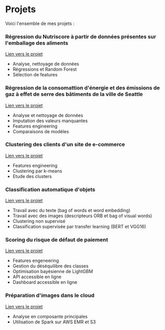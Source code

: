 # Projets

Voici l'ensemble de mes projets :  

### Régression du Nutriscore à partir de données présentes sur l'emballage des aliments 
[Lien vers le projet](https://github.com/samuel-pate/regression_nutriscore)  

* Analyse, nettoyage de données
* Régressions et Random Forest
* Sélection de features  

### Régression de la consomattion d'énergie et des émissions de gaz à effet de serre des bâtiments de la ville de Seattle
[Lien vers le projet](https://github.com/samuel-pate/regression_batiments_seattle)

* Analyse et nettoyage de données
* Imputation des valeurs manquantes
* Features engineering
* Comparaisons de modèles

### Clustering des clients d'un site de e-commerce
[Lien vers le projet](https://github.com/samuel-pate/clustering_clients)

* Features engineering
* Clustering par k-means
* Etude des clusters

### Classification automatique d'objets
[Lien vers le projet](https://github.com/samuel-pate/classification_automatique)

* Travail avec du texte (bag of words et word embedding)
* Travail avec des images (descripteurs ORB et bag of visual words)
* Clustering non supervisé
* Classification supervisée par transfer learning (BERT et VGG16)

### Scoring du risque de défaut de paiement
[Lien vers le projet]()

* Features engeneering
* Gestion du déséquilibre des classes
* Optimisation bayésienne de LightGBM
* API accessible en ligne
* Dashboard accessible en ligne

### Préparation d'images dans le cloud
[Lien vers le projet](https://github.com/samuel-pate/images_cloud)

* Analyse en composante principales
* Utilisation de Spark sur AWS EMR et S3
